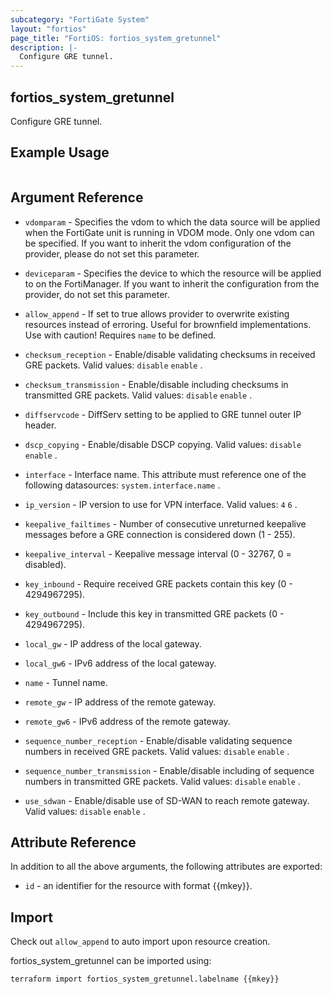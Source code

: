 ```yaml
---
subcategory: "FortiGate System"
layout: "fortios"
page_title: "FortiOS: fortios_system_gretunnel"
description: |-
  Configure GRE tunnel.
---
```


## fortios_system_gretunnel
Configure GRE tunnel.

## Example Usage

```hcl

```

## Argument Reference
* `vdomparam` - Specifies the vdom to which the data source will be applied when the FortiGate unit is running in VDOM mode. Only one vdom can be specified. If you want to inherit the vdom configuration of the provider, please do not set this parameter.
* `deviceparam` - Specifies the device to which the resource will be applied to on the FortiManager. If you want to inherit the configuration from the provider, do not set this parameter.
* `allow_append` - If set to true allows provider to overwrite existing resources instead of erroring. Useful for brownfield implementations. Use with caution! Requires `name` to be defined.

* `checksum_reception` - Enable/disable validating checksums in received GRE packets. Valid values: `disable` `enable` .
* `checksum_transmission` - Enable/disable including checksums in transmitted GRE packets. Valid values: `disable` `enable` .
* `diffservcode` - DiffServ setting to be applied to GRE tunnel outer IP header.
* `dscp_copying` - Enable/disable DSCP copying. Valid values: `disable` `enable` .
* `interface` - Interface name. This attribute must reference one of the following datasources: `system.interface.name` .
* `ip_version` - IP version to use for VPN interface. Valid values: `4` `6` .
* `keepalive_failtimes` - Number of consecutive unreturned keepalive messages before a GRE connection is considered down (1 - 255).
* `keepalive_interval` - Keepalive message interval (0 - 32767, 0 = disabled).
* `key_inbound` - Require received GRE packets contain this key (0 - 4294967295).
* `key_outbound` - Include this key in transmitted GRE packets (0 - 4294967295).
* `local_gw` - IP address of the local gateway.
* `local_gw6` - IPv6 address of the local gateway.
* `name` - Tunnel name.
* `remote_gw` - IP address of the remote gateway.
* `remote_gw6` - IPv6 address of the remote gateway.
* `sequence_number_reception` - Enable/disable validating sequence numbers in received GRE packets. Valid values: `disable` `enable` .
* `sequence_number_transmission` - Enable/disable including of sequence numbers in transmitted GRE packets. Valid values: `disable` `enable` .
* `use_sdwan` - Enable/disable use of SD-WAN to reach remote gateway. Valid values: `disable` `enable` .

## Attribute Reference

In addition to all the above arguments, the following attributes are exported:
* `id` - an identifier for the resource with format {{mkey}}.

## Import

Check out `allow_append` to auto import upon resource creation.

fortios_system_gretunnel can be imported using:
```sh
terraform import fortios_system_gretunnel.labelname {{mkey}}
```

